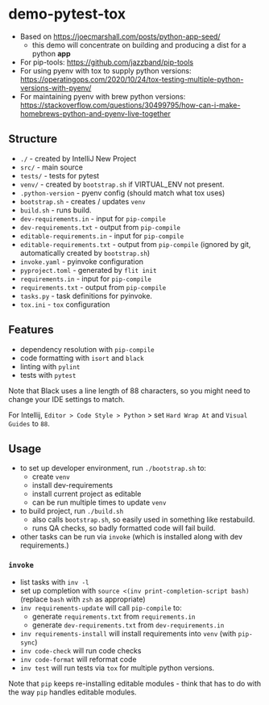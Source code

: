 # demo-pytest-tox

- Based on https://joecmarshall.com/posts/python-app-seed/
    - this demo will concentrate on building and producing a dist for a python **app**
- For pip-tools: https://github.com/jazzband/pip-tools
- For using pyenv with tox to supply python
  versions: https://operatingops.com/2020/10/24/tox-testing-multiple-python-versions-with-pyenv/
- For maintaining pyenv with brew python
  versions: https://stackoverflow.com/questions/30499795/how-can-i-make-homebrews-python-and-pyenv-live-together

## Structure

- `./` - created by IntelliJ New Project
- `src/` - main source
- `tests/` - tests for pytest
- `venv/` - created by `bootstrap.sh` if VIRTUAL_ENV not present.
- `.python-version` - pyenv config (should match what tox uses)
- `bootstrap.sh` - creates / updates `venv`
- `build.sh` - runs build.
- `dev-requirements.in` - input for `pip-compile`
- `dev-requirements.txt` - output from `pip-compile`
- `editable-requirements.in` - input for `pip-compile`
- `editable-requirements.txt` - output from `pip-compile` (ignored by git, automatically created by `bootstrap.sh`)
- `invoke.yaml` - pyinvoke configuration
- `pyproject.toml` - generated by `flit init`
- `requirements.in` - input for `pip-compile`
- `requirements.txt` - output from `pip-compile`
- `tasks.py` - task definitions for pyinvoke.
- `tox.ini` - `tox` configuration

## Features

- dependency resolution with `pip-compile`
- code formatting with `isort` and `black`
- linting with `pylint`
- tests with `pytest`

Note that Black uses a line length of 88 characters, so you might need to change your IDE settings to match.

For Intellij, `Editor > Code Style > Python` > set `Hard Wrap At` and `Visual Guides` to `88`. 


## Usage

- to set up developer environment, run `./bootstrap.sh` to:
    - create `venv`
    - install dev-requirements
    - install current project as editable
    - can be run multiple times to update `venv`
- to build project, run `./build.sh`
    - also calls `bootstrap.sh`, so easily used in something like restabuild.
    - runs QA checks, so badly formatted code will fail build.
- other tasks can be run via `invoke` (which is installed along with dev requirements.)

### `invoke`

- list tasks with `inv -l`
- set up completion with `source <(inv print-completion-script bash)` (replace `bash` with `zsh` as appropriate)
- `inv requirements-update` will call `pip-compile` to:
    - generate `requirements.txt` from `requirements.in`
    - generate `dev-requirements.txt` from `dev-requirements.in`
- `inv requirements-install` will install requirements into `venv` (with `pip-sync`)
- `inv code-check` will run code checks
- `inv code-format` will reformat code
- `inv test` will run tests via `tox` for multiple python versions.

Note that `pip` keeps re-installing editable modules - think that has to do with the way `pip` handles editable modules.
